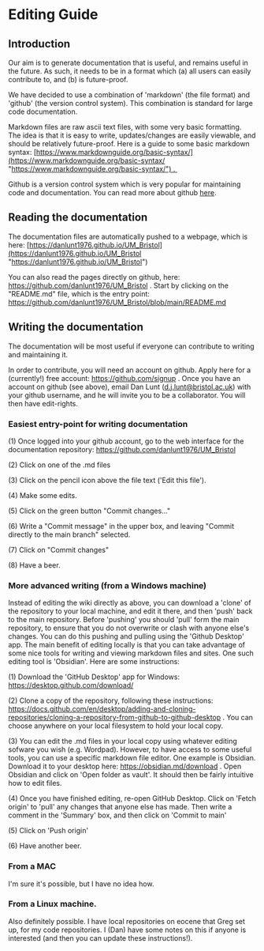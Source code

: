 # Editing Guide

## Introduction

Our aim is to generate documentation that is useful, and remains useful in the future.  As such, it 
needs to be in a format which (a) all users can easily contribute to, and (b) is future-proof.

We have decided to use a combination of 'markdown' (the file format) and 'github' (the version control system).  This combination is standard for large code documentation.  

Markdown files are raw ascii text files, with some very basic formatting.  The idea is that it is easy to write, updates/changes are easily viewable, and should be relatively future-proof.  Here is a guide to some basic markdown syntax: [https://www.markdownguide.org/basic-syntax/](https://www.markdownguide.org/basic-syntax/ "https://www.markdownguide.org/basic-syntax/") . 

Github is a version control system which is very popular for maintaining code and documentation.  You can read more about github [here](https://github.com/about).    

## Reading the documentation

The documentation files are automatically pushed to a webpage, which is here:
[https://danlunt1976.github.io/UM_Bristol](https://danlunt1976.github.io/UM_Bristol "https://danlunt1976.github.io/UM_Bristol")

You can also read the pages directly on github, here: https://github.com/danlunt1976/UM_Bristol . Start by clicking on the "README.md" file, which is the entry point: https://github.com/danlunt1976/UM_Bristol/blob/main/README.md


## Writing the documentation

The documentation will be most useful if everyone can contribute to writing and maintaining it.  

In order to contribute, you will need an account on github. Apply here for a (currently!) free account:  https://github.com/signup .  Once you have an account on github (see above), email Dan Lunt (d.j.lunt@bristol.ac.uk) with your github username, and he will invite you to be a collaborator.  You will then have edit-rights. 

### Easiest entry-point for writing documentation

(1) Once logged into your github account, go to the web interface for the documentation repository:
https://github.com/danlunt1976/UM_Bristol 

(2) Click on one of the .md files

(3) Click on the pencil icon above the file text ('Edit this file').

(4) Make some edits.

(5) Click on the green button "Commit changes..."

(6) Write a "Commit message" in the upper box, and leaving "Commit directly to the main branch" selected.

(7) Click on "Commit changes"

(8) Have a beer.


### More advanced writing (from a Windows machine)

Instead of editing the wiki directly as above, you can download a 'clone' of the repository to your local machine, and edit it there, and then 'push' back to the main repository.  Before 'pushing' you should 'pull' form the main repository, to ensure that you do not overwrite or clash with anyone else's changes.  You can do this pushing and pulling using the 'Github Desktop' app.  The main benefit of editing locally is that you can take advantage of some nice tools for writing and viewing markdown files and sites.  One such editing tool is 'Obsidian'.  Here are some instructions:

(1) Download the 'GitHub Desktop' app for Windows: https://desktop.github.com/download/

(2) Clone a copy of the repository, following these instructions: https://docs.github.com/en/desktop/adding-and-cloning-repositories/cloning-a-repository-from-github-to-github-desktop .  You can choose anywhere on your local filesystem to hold your local copy.

(3) You can edit the .md files in your local copy using whatever editing sofware you wish (e.g. Wordpad).  However, to have access to some useful tools, you can use a specific markdown file editor.  One example is Obsidian.  Download it to your desktop here:  https://obsidian.md/download .   Open Obsidian and click on 'Open folder as vault'.  It should then be fairly intuitive how to edit files.

(4) Once you have finished editing, re-open GitHub Desktop.  Click on 'Fetch origin' to 'pull' any changes that anyone else has made.  Then write a comment in the 'Summary' box, and then click on 'Commit to main'

(5) Click on 'Push origin'

(6) Have another beer.

### From a MAC

I'm sure it's possible, but I have no idea how.


### From a Linux machine.

Also definitely possible.  I have local repositories on eocene that Greg set up, for my code repositories.  I (Dan) have some notes on this if anyone is interested (and then you can update these instructions!).





